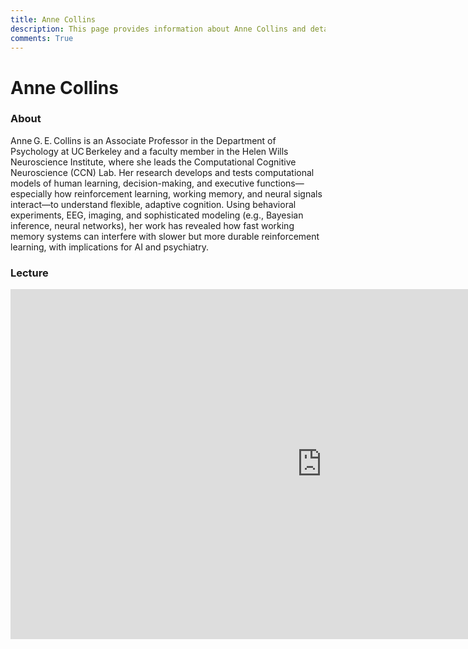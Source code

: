 ```yaml
---
title: Anne Collins
description: This page provides information about Anne Collins and details about her talk, including its recording and slides.
comments: True
---
```


# Anne Collins

### About

Anne G. E. Collins is an Associate Professor in the Department of Psychology at UC Berkeley and a faculty member in the Helen Wills Neuroscience Institute, where she leads the Computational Cognitive Neuroscience (CCN) Lab. Her research develops and tests computational models of human learning, decision-making, and executive functions—especially how reinforcement learning, working memory, and neural signals interact—to understand flexible, adaptive cognition. Using behavioral experiments, EEG, imaging, and sophisticated modeling (e.g., Bayesian inference, neural networks), her work has revealed how fast working memory systems can interfere with slower but more durable reinforcement learning, with implications for AI and psychiatry.

### Lecture

<iframe width="996" height="560" src="https://www.youtube.com/embed/u9GQUBqKR3c" title="YouTube video player" frameborder="0" allow="accelerometer; autoplay; clipboard-write; encrypted-media; gyroscope; picture-in-picture; web-share" referrerpolicy="strict-origin-when-cross-origin" allowfullscreen></iframe>

<!-- ### Slides

<object class="pdf" 
        data="/assets/guests/adam_white.pdf"
        width="996"
        height="560">
</object>

[Download Slides](/assets/guests/adam_white.pdf){:target="_blank" .md-button .md-button--primary } -->

